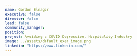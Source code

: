 ```yaml
---
name: Gordon Elnagar
executive: false
director: false
lead: false
community_manager:   
position:  
project: Avoiding a COVID Depression, Hospitality Industry
image: ../assets/default_exec_image.png
linkedin: "https://www.linkedin.com/"
---
```

